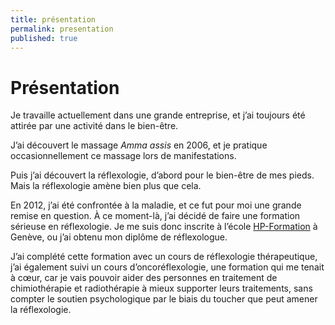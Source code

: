 ```yaml
---
title: présentation
permalink: presentation
published: true
---
```


# Présentation

Je travaille actuellement dans une grande entreprise, et j’ai toujours été attirée par une activité dans le bien-être.

J’ai découvert le massage *Amma assis* en 2006, et je pratique occasionnellement ce massage lors de manifestations.

Puis j’ai découvert la réflexologie, d’abord pour le bien-être de mes pieds. Mais la réflexologie amène bien plus que cela.

En 2012, j’ai été confrontée à la maladie, et ce fut pour moi une grande remise en question. À ce moment-là, j’ai décidé de faire une formation sérieuse en réflexologie. Je me suis donc inscrite à l’école [HP-Formation](http://www.hp-formations.ch/) à Genève, ou j’ai obtenu mon diplôme de réflexologue.

J’ai complété cette formation avec un cours de réflexologie thérapeutique, j’ai également suivi un cours d’oncoréflexologie, une formation qui me tenait à cœur, car je vais pouvoir aider des personnes en traitement de chimiothérapie et radiothérapie à mieux supporter leurs traitements, sans compter le soutien psychologique par le biais du toucher que peut amener la réflexologie.
